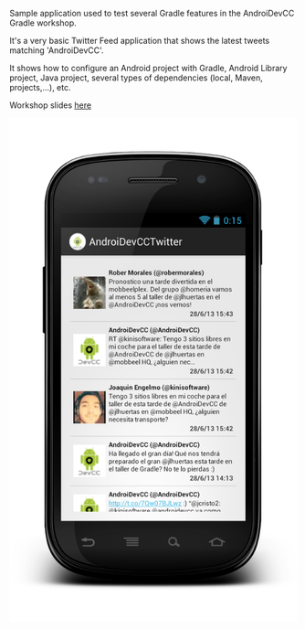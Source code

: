 Sample application used to test several Gradle features in the AndroiDevCC Gradle workshop.

It's a very basic Twitter Feed application that shows the latest tweets matching 'AndroiDevCC'.

It shows how to configure an Android project with Gradle, Android Library project, Java project, several types of dependencies (local, Maven, projects,...), etc.

Workshop slides [here](https://docs.google.com/presentation/d/1DwZfjFjbsReWMasiWaMjpDNbApOxr-Ll8DmBKOtuDuk/edit?usp=sharing)

![screenshot](https://github.com/jlhuertas/AndroiDevCCTwitter/raw/master/screenshot.png)
